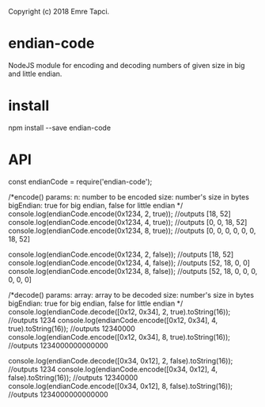 Copyright (c) 2018 Emre Tapci.

# endian-code
NodeJS module for encoding and decoding numbers of given size in big and little endian.

# install
npm install --save endian-code

# API
const endianCode = require('endian-code');

/*encode() params:
    n: number to be encoded
    size: number's size in bytes
	bigEndian: true for big endian, false for little endian
*/
console.log(endianCode.encode(0x1234, 2, true)); //outputs [18, 52]
console.log(endianCode.encode(0x1234, 4, true)); //outputs [0, 0, 18, 52]
console.log(endianCode.encode(0x1234, 8, true)); //outputs [0, 0, 0, 0, 0, 0, 18, 52]

console.log(endianCode.encode(0x1234, 2, false)); //outputs [18, 52]
console.log(endianCode.encode(0x1234, 4, false)); //outputs [52, 18, 0, 0]
console.log(endianCode.encode(0x1234, 8, false)); //outputs [52, 18, 0, 0, 0, 0, 0, 0]

/*decode() params:
    array: array to be decoded
    size: number's size in bytes
	bigEndian: true for big endian, false for little endian
*/
console.log(endianCode.decode([0x12, 0x34], 2, true).toString(16)); //outputs 1234
console.log(endianCode.encode([0x12, 0x34], 4, true).toString(16)); //outputs 12340000
console.log(endianCode.encode([0x12, 0x34], 8, true).toString(16)); //outputs 1234000000000000

console.log(endianCode.decode([0x34, 0x12], 2, false).toString(16)); //outputs 1234
console.log(endianCode.encode([0x34, 0x12], 4, false).toString(16)); //outputs 12340000
console.log(endianCode.encode([0x34, 0x12], 8, false).toString(16)); //outputs 1234000000000000
